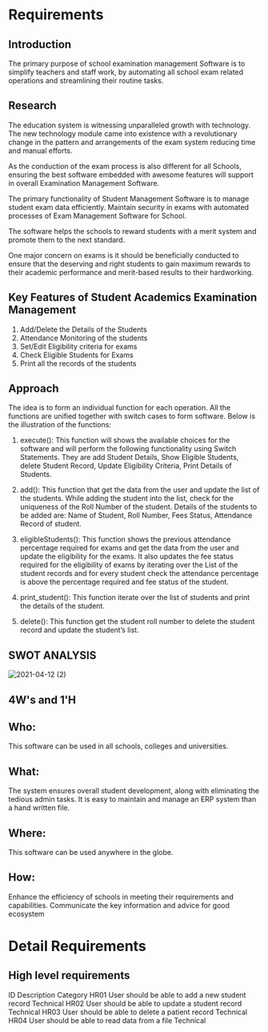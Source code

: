 # Requirements 
 ## Introduction
 The primary purpose of school examination management Software is to simplify teachers and staff work, by automating all school exam related operations and streamlining their routine tasks.

## Research 
The education system is witnessing unparalleled growth with technology. The new technology module came into existence with a revolutionary change in the pattern and arrangements of the exam system reducing time and manual efforts.

As the conduction of the exam process is also different for all Schools, ensuring the best software embedded with awesome features will support in overall Examination Management Software.

The primary functionality of Student Management Software is to manage student exam data efficiently. Maintain security in exams with automated processes of Exam Management Software for School.

The software helps the schools to reward students with a merit system and promote them to the next standard.

One major concern on exams is it should be beneficially conducted to ensure that the deserving and right students to gain maximum rewards to their academic performance and merit-based results to their hardworking.

## Key Features of Student Academics Examination Management
1. Add/Delete the Details of the Students
2. Attendance Monitoring of the students
3. Set/Edit Eligibility criteria for exams
4. Check Eligible Students for Exams
5. Print all the records of the students

## Approach 
The idea is to form an individual function for each operation. All the functions are unified together with switch cases to form software. Below is the illustration of the functions:
1. execute(): This function will shows the available choices for the software and will perform the following functionality using Switch Statements.
They are add Student Details, Show Eligible Students, delete Student Record, Update Eligibility Criteria, Print Details of Students.

2. add(): This function that get the data from the user and update the list of the students. While adding the student into the list, check for the uniqueness of the Roll Number of the student. Details of the students to be added are: Name of Student, Roll Number, Fees Status, Attendance Record of student.

3. eligibleStudents(): This function shows the previous attendance percentage required for exams and get the data from the user and update the eligibility for the exams. It also updates the fee status required for the eligibility of exams by iterating over the List of the student records and for every student check the attendance percentage is above the percentage required and fee status of the student.

4. print_student(): This function iterate over the list of students and print the details of the student.

5. delete(): This function get the student roll number to delete the student record and update the student’s list.

## SWOT ANALYSIS

![2021-04-12 (2)](https://user-images.githubusercontent.com/65846052/114367236-e1786f00-9b99-11eb-8a94-cdcde636d16a.png)

## 4W's and 1'H
## Who: 
This software can be used in all schools, colleges and universities.
## What:
The system ensures overall student development, along with eliminating the tedious admin tasks. It is easy to maintain and manage an ERP system than a hand written file.
## Where:
This software can be used anywhere in the globe.
## How:
Enhance the efficiency of schools in meeting their requirements and capabilities. Communicate the key information and advice for good ecosystem

# Detail Requirements
## High level requirements


ID	Description 	Category
HR01	User should be able to add a new student record	Technical
HR02	User should be able to update a student record	Technical
HR03	User should be able to delete a patient record	Technical
HR04	User should be able to read data from a file	Technical



